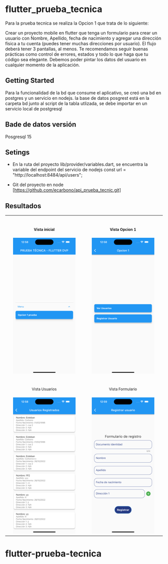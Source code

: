 # flutter_prueba_tecnica

Para la prueba tecnica se realiza la Opcion 1 que trata de lo siguiente:

Crear un proyecto mobile en flutter que tenga un formulario para crear un usuario con
Nombre, Apellido, fecha de nacimiento y agregar una dirección física a tu cuenta (puedes
tener muchas direcciones por usuario). El flujo deberá tener 3 pantallas, al menos. Te
recomendamos seguir buenas prácticas como control de errores, estados y todo lo que haga
que tu código sea elegante. Debemos poder pintar los datos del usuario en cualquier momento
de la aplicación.

## Getting Started

Para la funcionalidad de la bd que consume el aplicativo, se creó una bd en postgres y un servicio en nodejs.
la base de datos posgrest está en la carpeta bd junto al script de la tabla utlizada, se debe importar en un servicio local de postgresql

## Bade de datos versión
Posgresql 15

## Setings
* En la ruta del proyecto lib/provider/variables.dart, se encuentra la variable del endpoint del servicio de nodejs
const url = "http://localhost:8484/api/users";

* Git del proyecto en node [https://github.com/ecarbono/api_prueba_tecnic.git]


## Resultados

<table>
<tr>
<th align="center">
<img width="441" height="1">
<p> 
<small>
Vista inicial
</small>
</p>
</th>
<th align="center">
<img width="441" height="1">
<p> 
<small>
Vista Opcion 1
</small>
</p>
</th>
</tr>
<tr>
<td align="center">
<img src="https://github.com/ecarbono/flutter_prueba_tecnica/blob/main/imagenes/Simulator%20Screen%20Shot%20-%20iPhone%2014%20Pro%20Max%20-%202022-10-26%20at%2012.58.50.png" width="200"/>
  
</td>
<td align="center">
<img src="https://github.com/ecarbono/flutter_prueba_tecnica/blob/main/imagenes/Simulator%20Screen%20Shot%20-%20iPhone%2014%20Pro%20Max%20-%202022-10-26%20at%2012.58.53.png" width="200"/>
  
</td>
</tr>
<tr>
<td align="center">
<img width="441" height="1">
<p> 
<small>
Vista Usuarios
</small>
</p>
</td>
<td align="center">
<img width="441" height="1">
<p> 
<small>
Vista Formulario 
</small>
</p>
</td>
</tr>
<td align="center">
<img src="https://github.com/ecarbono/flutter_prueba_tecnica/blob/main/imagenes/Simulator%20Screen%20Shot%20-%20iPhone%2014%20Pro%20Max%20-%202022-10-26%20at%2012.58.56.png" width="200"/>
  
</td>
<td align="center">

<img src="https://github.com/ecarbono/flutter_prueba_tecnica/blob/main/imagenes/Simulator%20Screen%20Shot%20-%20iPhone%2014%20Pro%20Max%20-%202022-10-26%20at%2012.59.00.png" width="200"/>
  
</td>
</table>





# flutter-prueba-tecnica
